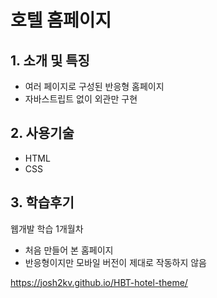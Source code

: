 # 호텔 홈페이지

## 1. 소개 및 특징
- 여러 페이지로 구성된 반응형 홈페이지
- 자바스트립트 없이 외관만 구현

## 2. 사용기술
- HTML
- CSS


## 3. 학습후기
웹개발 학습 1개월차
- 처음 만들어 본 홈페이지
- 반응형이지만 모바일 버전이 제대로 작동하지 않음

https://josh2kv.github.io/HBT-hotel-theme/
